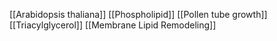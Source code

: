 [[Arabidopsis thaliana]]
[[Phospholipid]]
[[Pollen tube growth]]
[[Triacylglycerol]]
[[Membrane Lipid Remodeling]]
